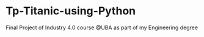 # Tp-Titanic-using-Python
Final Project of Industry 4.0 course @UBA as part of my Engineering degree
